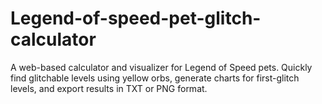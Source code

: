 # Legend-of-speed-pet-glitch-calculator
A web-based calculator and visualizer for Legend of Speed pets. Quickly find glitchable levels using yellow orbs, generate charts for first-glitch levels, and export results in TXT or PNG format.
